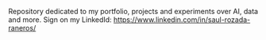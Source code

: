Repository dedicated to my portfolio, projects and experiments over AI, data and more. Sign on my LinkedId: https://www.linkedin.com/in/saul-rozada-raneros/

